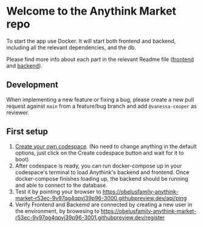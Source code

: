 # Welcome to the Anythink Market repo

To start the app use Docker. It will start both frontend and backend, including all the relevant dependencies, and the db.

Please find more info about each part in the relevant Readme file ([frontend](frontend/readme.md) and [backend](backend/README.md)).

## Development

When implementing a new feature or fixing a bug, please create a new pull request against `main` from a feature/bug branch and add `@vanessa-cooper` as reviewer.

## First setup

1. [Create your own codespace](https://github.com/codespaces/new?hide_repo_select=true&ref=main&repo=557826342).
    (No need to change anything in the default options, just click on the Create codespace button and wait for it to boot)
2. After codespace is ready, you can  run docker-compose up in your codespace's terminal to load Anythink's backend and frontend.
    Once docker-compose finishes loading up, the backend should be running and able to connect to the database.
3. Test it by pointing your browser to https://obelusfamily-anythink-market-r53ec-9v97qg4qpvj39p96-3000.githubpreview.dev/api/ping
4. Verify Frontend and Backemd are connected by creating a new user in the environment, by browesing to https://obelusfamily-anythink-market-r53ec-9v97qg4qpvj39p96-3001.githubpreview.dev/register
